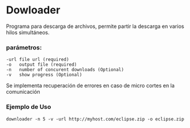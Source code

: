 # Dowloader

Programa para descarga de archivos, permite partir la descarga en varios hilos simultáneos.

### parámetros:

    -url file url (required)
    -o   output file (required)
    -n   number of concurent downloads (Optional) 
    -v   show progress (Optional)

Se implementa recuperación de errores en caso de micro cortes en la comunicación

### Ejemplo de Uso

`downloader -n 5 -v -url http://myhost.com/eclipse.zip -o eclipse.zip`
